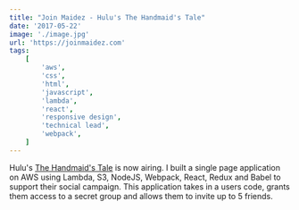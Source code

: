 ```yaml
---
title: "Join Maidez - Hulu's The Handmaid's Tale"
date: '2017-05-22'
image: './image.jpg'
url: 'https://joinmaidez.com'
tags:
    [
        'aws',
        'css',
        'html',
        'javascript',
        'lambda',
        'react',
        'responsive design',
        'technical lead',
        'webpack',
    ]
---
```


Hulu's [The Handmaid's Tale](https://www.hulu.com/the-handmaids-tale) is now airing. I built a single page application on AWS using Lambda, S3, NodeJS, Webpack, React, Redux and Babel to support their social campaign. This application takes in a users code, grants them access to a secret group and allows them to invite up to 5 friends.
